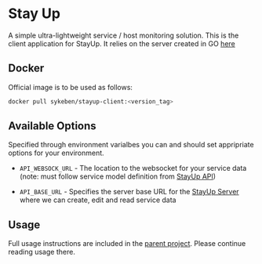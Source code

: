 # Stay Up

A simple ultra-lightweight service / host monitoring solution. This is the client application for StayUp. It relies on the server created in GO [here](https://github.com/SystemFiles/stay-up)

## Docker

Official image is to be used as follows:

```bash
docker pull sykeben/stayup-client:<version_tag>
```

## Available Options

Specified through environment varialbes you can and should set appripriate options for your environment.

- `API_WEBSOCK_URL` - The location to the websocket for your service data (note: must follow service model definition from [StayUp API](https://github.com/SystemFiles/stay-up))

- `API_BASE_URL` - Specifies the server base URL for the [StayUp Server](https://github.com/SystemFiles/stay-up) where we can create, edit and read service data

## Usage

Full usage instructions are included in the [parent project](https://github.com/SystemFiles/stay-up). Please continue reading usage there.
